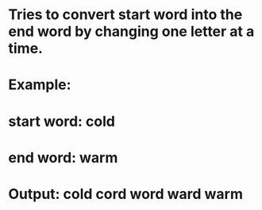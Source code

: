 # Tries to convert start word into the end word by changing one letter at a time. 
# Example:
# start word: cold
# end word: warm
# Output: cold cord word ward warm
